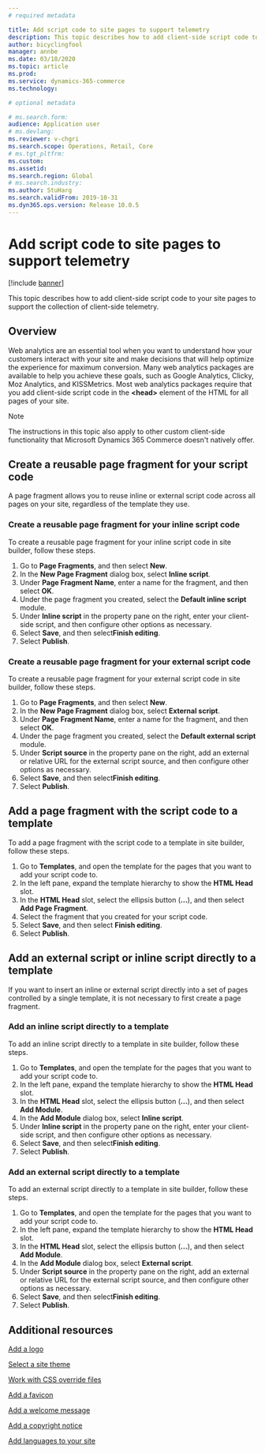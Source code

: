 ```yaml
---
# required metadata

title: Add script code to site pages to support telemetry
description: This topic describes how to add client-side script code to your site pages to support the collection of client-side telemetry. 
author: bicyclingfool
manager: annbe
ms.date: 03/18/2020
ms.topic: article
ms.prod: 
ms.service: dynamics-365-commerce
ms.technology: 

# optional metadata

# ms.search.form: 
audience: Application user
# ms.devlang: 
ms.reviewer: v-chgri
ms.search.scope: Operations, Retail, Core
# ms.tgt_pltfrm: 
ms.custom: 
ms.assetid: 
ms.search.region: Global
# ms.search.industry: 
ms.author: StuHarg
ms.search.validFrom: 2019-10-31
ms.dyn365.ops.version: Release 10.0.5
---
```


# Add script code to site pages to support telemetry

[!include [banner](includes/banner.md)]

This topic describes how to add client-side script code to your site pages to support the collection of client-side telemetry.

## Overview

Web analytics are an essential tool when you want to understand how your customers interact with your site and make decisions that will help optimize the experience for maximum conversion. Many web analytics packages are available to help you achieve these goals, such as Google Analytics, Clicky, Moz Analytics, and KISSMetrics. Most web analytics packages require that you add client-side script code in the **\<head\>** element of the HTML for all pages of your site.

> [!NOTE]
> The instructions in this topic also apply to other custom client-side functionality that Microsoft Dynamics 365 Commerce doesn't natively offer.

## Create a reusable page fragment for your script code

A page fragment allows you to reuse inline or external script code across all pages on your site, regardless of the template they use.

### Create a reusable page fragment for your inline script code

To create a reusable page fragment for your inline script code in site builder, follow these steps.

1. Go to **Page Fragments**, and then select **New**.
1. In the **New Page Fragment** dialog box, select **Inline script**.
1. Under **Page Fragment Name**, enter a name for the fragment, and then select **OK**.
1. Under the page fragment you created, select the **Default inline script** module. 
1. Under **Inline script** in the property pane on the right, enter your client-side script, and then configure other options as necessary.
1. Select **Save**, and then select**Finish editing**.
1. Select **Publish**.

### Create a reusable page fragment for your external script code

To create a reusable page fragment for your external script code in site builder, follow these steps.

1. Go to **Page Fragments**, and then select **New**.
1. In the **New Page Fragment** dialog box, select **External script**.
1. Under **Page Fragment Name**, enter a name for the fragment, and then select **OK**.
1. Under the page fragment you created, select the **Default external script** module. 
1. Under **Script source** in the property pane on the right, add an external or relative URL for the external script source, and then configure other options as necessary.
1. Select **Save**, and then select**Finish editing**.
1. Select **Publish**.

## Add a page fragment with the script code to a template

To add a page fragment with the script code to a template in site builder, follow these steps.

1. Go to **Templates**, and open the template for the pages that you want to add your script code to.
1. In the left pane, expand the template hierarchy to show the **HTML Head** slot.
1. In the **HTML Head** slot, select the ellipsis button (**...**), and then select **Add Page Fragment**.
1. Select the fragment that you created for your script code.
1. Select **Save**, and then select **Finish editing**.
1. Select **Publish**.

## Add an external script or inline script directly to a template

If you want to insert an inline or external script directly into a set of pages controlled by a single template, it is not necessary to first create a page fragment. 

### Add an inline script directly to a template

To add an inline script directly to a template in site builder, follow these steps.

1. Go to **Templates**, and open the template for the pages that  you want to add your script code to.
1. In the left pane, expand the template hierarchy to show the **HTML Head** slot.
1. In the **HTML Head** slot, select the ellipsis button (**...**), and then select **Add Module**.
1. In the **Add Module** dialog box, select **Inline script**.
1. Under **Inline script** in the property pane on the right, enter your client-side script, and then configure other options as necessary.
1. Select **Save**, and then select**Finish editing**.
1. Select **Publish**.

### Add an external script directly to a template

To add an external script directly to a template in site builder, follow these steps.

1. Go to **Templates**, and open the template for the pages that you want to add your script code to.
1. In the left pane, expand the template hierarchy to show the **HTML Head** slot.
1. In the **HTML Head** slot, select the ellipsis button (**...**), and then select **Add Module**.
1. In the **Add Module** dialog box, select **External script**.
1. Under **Script source** in the property pane on the right, add an external or relative URL for the external script source, and then configure other options as necessary.
1. Select **Save**, and then select**Finish editing**.
1. Select **Publish**.

## Additional resources

[Add a logo](add-logo.md)

[Select a site theme](select-site-theme.md)

[Work with CSS override files](css-override-files.md)

[Add a favicon](add-favicon.md)

[Add a welcome message](add-welcome-message.md)

[Add a copyright notice](add-copyright-notice.md)

[Add languages to your site](add-languages-to-site.md)
